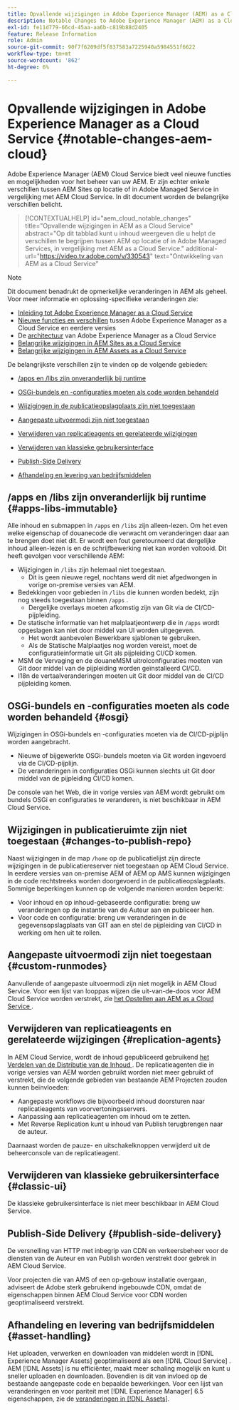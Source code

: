 ```yaml
---
title: Opvallende wijzigingen in Adobe Experience Manager (AEM) as a Cloud Service
description: Notable Changes to Adobe Experience Manager (AEM) as a Cloud Service.
exl-id: fe11d779-66cd-45aa-aa6b-c819b88d2405
feature: Release Information
role: Admin
source-git-commit: 90f7f6209df5f837583a7225940a5984551f6622
workflow-type: tm+mt
source-wordcount: '862'
ht-degree: 6%

---
```


# Opvallende wijzigingen in Adobe Experience Manager as a Cloud Service {#notable-changes-aem-cloud}

Adobe Experience Manager (AEM) Cloud Service biedt veel nieuwe functies en mogelijkheden voor het beheer van uw AEM. Er zijn echter enkele verschillen tussen AEM Sites op locatie of in Adobe Managed Service in vergelijking met AEM Cloud Service. In dit document worden de belangrijke verschillen belicht.

>[!CONTEXTUALHELP]
>id="aem_cloud_notable_changes"
>title="Opvallende wijzigingen in AEM as a Cloud Service"
>abstract="Op dit tabblad kunt u inhoud weergeven die u helpt de verschillen te begrijpen tussen AEM op locatie of in Adobe Managed Services, in vergelijking met AEM as a Cloud Service."
>additional-url="https://video.tv.adobe.com/v/330543" text="Ontwikkeling van AEM as a Cloud Service"


>[!NOTE]
>Dit document benadrukt de opmerkelijke veranderingen in AEM als geheel. Voor meer informatie en oplossing-specifieke veranderingen zie:
>
>* [Inleiding tot Adobe Experience Manager as a Cloud Service](/help/overview/introduction.md)
>* [Nieuwe functies en verschillen](/help/overview/what-is-new-and-different.md) tussen Adobe Experience Manager as a Cloud Service en eerdere versies
>* De [architectuur](/help/overview/architecture.md) van Adobe Experience Manager as a Cloud Service
>* [Belangrijke wijzigingen in AEM Sites as a Cloud Service](/help/sites-cloud/sites-cloud-changes.md)
>* [Belangrijke wijzigingen in AEM Assets as a Cloud Service](/help/assets/assets-cloud-changes.md)

De belangrijkste verschillen zijn te vinden op de volgende gebieden:

* [/apps en /libs zijn onveranderlijk bij runtime](#apps-libs-immutable)

* [OSGi-bundels en -configuraties moeten als code worden behandeld](#osgi)

* [Wijzigingen in de publicatieopslagplaats zijn niet toegestaan](#changes-to-publish-repo)

* [Aangepaste uitvoermodi zijn niet toegestaan](#custom-runmodes)

* [Verwijderen van replicatieagents en gerelateerde wijzigingen](#replication-agents)

* [Verwijderen van klassieke gebruikersinterface](#classic-ui)

* [Publish-Side Delivery](#publish-side-delivery)

* [Afhandeling en levering van bedrijfsmiddelen](#asset-handling)

## /apps en /libs zijn onveranderlijk bij runtime {#apps-libs-immutable}

Alle inhoud en submappen in `/apps` en `/libs` zijn alleen-lezen. Om het even welke eigenschap of douanecode die verwacht om veranderingen daar aan te brengen doet niet dit. Er wordt een fout geretourneerd dat dergelijke inhoud alleen-lezen is en de schrijfbewerking niet kan worden voltooid. Dit heeft gevolgen voor verschillende AEM:

* Wijzigingen in `/libs` zijn helemaal niet toegestaan.
   * Dit is geen nieuwe regel, nochtans werd dit niet afgedwongen in vorige on-premise versies van AEM.
* Bedekkingen voor gebieden in `/libs` die kunnen worden bedekt, zijn nog steeds toegestaan binnen `/apps` .
   * Dergelijke overlays moeten afkomstig zijn van Git via de CI/CD-pijpleiding.
* De statische informatie van het malplaatjeontwerp die in `/apps` wordt opgeslagen kan niet door middel van UI worden uitgegeven.
   * Het wordt aanbevolen Bewerkbare sjablonen te gebruiken.
   * Als de Statische Malplaatjes nog worden vereist, moet de configuratieinformatie uit Git als pijpleiding CI/CD komen.
* MSM de Vervaging en de douaneMSM uitrolconfiguraties moeten van Git door middel van de pijpleiding worden geïnstalleerd CI/CD.
* I18n de vertaalveranderingen moeten uit Git door middel van de CI/CD pijpleiding komen.

## OSGi-bundels en -configuraties moeten als code worden behandeld {#osgi}

Wijzigingen in OSGi-bundels en -configuraties moeten via de CI/CD-pijplijn worden aangebracht.

* Nieuwe of bijgewerkte OSGi-bundels moeten via Git worden ingevoerd via de CI/CD-pijplijn.
* De veranderingen in configuraties OSGi kunnen slechts uit Git door middel van de pijpleiding CI/CD komen.

De console van het Web, die in vorige versies van AEM wordt gebruikt om bundels OSGi en configuraties te veranderen, is niet beschikbaar in AEM Cloud Service.

## Wijzigingen in publicatieruimte zijn niet toegestaan {#changes-to-publish-repo}

Naast wijzigingen in de map `/home` op de publicatielijst zijn directe wijzigingen in de publicatiereserver niet toegestaan op AEM Cloud Service. In eerdere versies van on-premise AEM of AEM op AMS kunnen wijzigingen in de code rechtstreeks worden doorgevoerd in de publicatieopslagplaats. Sommige beperkingen kunnen op de volgende manieren worden beperkt:

* Voor inhoud en op inhoud-gebaseerde configuratie: breng uw veranderingen op de instantie van de Auteur aan en publiceer hen.
* Voor code en configuratie: breng uw veranderingen in de gegevensopslagplaats van GIT aan en stel de pijpleiding van CI/CD in werking om hen uit te rollen.

## Aangepaste uitvoermodi zijn niet toegestaan {#custom-runmodes}

Aanvullende of aangepaste uitvoermodi zijn niet mogelijk in AEM Cloud Service. Voor een lijst van looppas wijzen die uit-van-de-doos voor AEM Cloud Service worden verstrekt, zie [ het Opstellen aan AEM as a Cloud Service ](/help/implementing/deploying/overview.md#runmodes).

## Verwijderen van replicatieagents en gerelateerde wijzigingen {#replication-agents}

In AEM Cloud Service, wordt de inhoud gepubliceerd gebruikend [ het Verdelen van de Distributie van de Inhoud ](https://sling.apache.org/documentation/bundles/content-distribution.html). De replicatieagenten die in vorige versies van AEM worden gebruikt worden niet meer gebruikt of verstrekt, die de volgende gebieden van bestaande AEM Projecten zouden kunnen beïnvloeden:

* Aangepaste workflows die bijvoorbeeld inhoud doorsturen naar replicatieagents van voorvertoningsservers.
* Aanpassing aan replicatieagenten om inhoud om te zetten.
* Met Reverse Replication kunt u inhoud van Publish terugbrengen naar de auteur.

Daarnaast worden de pauze- en uitschakelknoppen verwijderd uit de beheerconsole van de replicatieagent.

## Verwijderen van klassieke gebruikersinterface {#classic-ui}

De klassieke gebruikersinterface is niet meer beschikbaar in AEM Cloud Service.

## Publish-Side Delivery {#publish-side-delivery}

De versnelling van HTTP met inbegrip van CDN en verkeersbeheer voor de diensten van de Auteur en van Publish worden verstrekt door gebrek in AEM Cloud Service.

Voor projecten die van AMS of een op-gebouw installatie overgaan, adviseert de Adobe sterk gebruikend ingebouwde CDN, omdat de eigenschappen binnen AEM Cloud Service voor CDN worden geoptimaliseerd verstrekt.

## Afhandeling en levering van bedrijfsmiddelen {#asset-handling}

Het uploaden, verwerken en downloaden van middelen wordt in [!DNL Experience Manager Assets] geoptimaliseerd als een [!DNL Cloud Service] . AEM [!DNL Assets] is nu efficiënter, maakt meer schaling mogelijk en kunt u sneller uploaden en downloaden. Bovendien is dit van invloed op de bestaande aangepaste code en bepaalde bewerkingen. Voor een lijst van veranderingen en voor pariteit met [!DNL Experience Manager] 6.5 eigenschappen, zie de [ veranderingen in  [!DNL Assets]](/help/assets/assets-cloud-changes.md).
